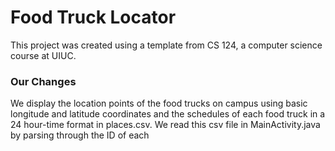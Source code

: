 # Food Truck Locator
This project was created using a template from CS 124, a computer science course at UIUC.

### Our Changes
We display the location points of the food trucks on campus using basic longitude and latitude coordinates and the schedules of each food truck in a 24 hour-time format in places.csv. We read this csv file in MainActivity.java by parsing through the ID of each 
